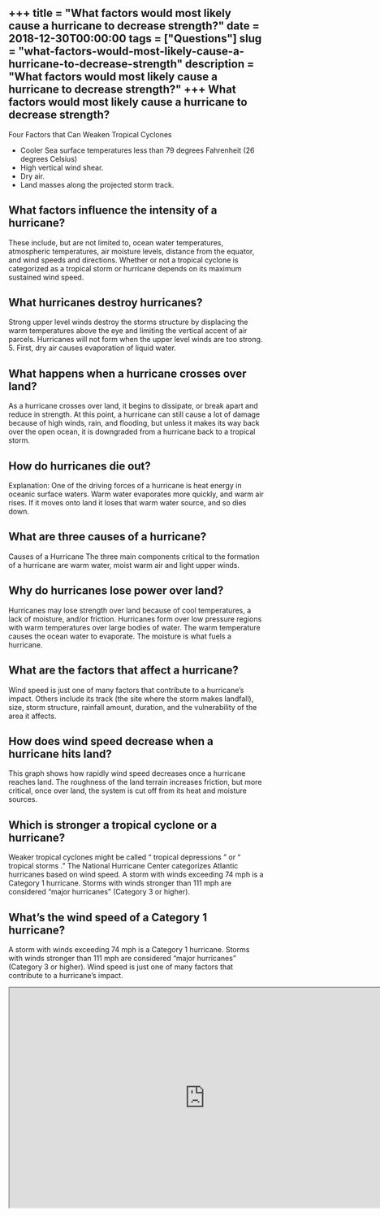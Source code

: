 +++
title = "What factors would most likely cause a hurricane to decrease strength?"
date = 2018-12-30T00:00:00
tags = ["Questions"]
slug = "what-factors-would-most-likely-cause-a-hurricane-to-decrease-strength"
description = "What factors would most likely cause a hurricane to decrease strength?"
+++
What factors would most likely cause a hurricane to decrease strength?
----------------------------------------------------------------------

Four Factors that Can Weaken Tropical Cyclones

- Cooler Sea surface temperatures less than 79 degrees Fahrenheit (26 degrees Celsius)
- High vertical wind shear.
- Dry air.
- Land masses along the projected storm track.

What factors influence the intensity of a hurricane?
----------------------------------------------------

These include, but are not limited to, ocean water temperatures, atmospheric temperatures, air moisture levels, distance from the equator, and wind speeds and directions. Whether or not a tropical cyclone is categorized as a tropical storm or hurricane depends on its maximum sustained wind speed.

What hurricanes destroy hurricanes?
-----------------------------------

Strong upper level winds destroy the storms structure by displacing the warm temperatures above the eye and limiting the vertical accent of air parcels. Hurricanes will not form when the upper level winds are too strong. 5. First, dry air causes evaporation of liquid water.

What happens when a hurricane crosses over land?
------------------------------------------------

As a hurricane crosses over land, it begins to dissipate, or break apart and reduce in strength. At this point, a hurricane can still cause a lot of damage because of high winds, rain, and flooding, but unless it makes its way back over the open ocean, it is downgraded from a hurricane back to a tropical storm.

How do hurricanes die out?
--------------------------

Explanation: One of the driving forces of a hurricane is heat energy in oceanic surface waters. Warm water evaporates more quickly, and warm air rises. If it moves onto land it loses that warm water source, and so dies down.

What are three causes of a hurricane?
-------------------------------------

Causes of a Hurricane The three main components critical to the formation of a hurricane are warm water, moist warm air and light upper winds.

Why do hurricanes lose power over land?
---------------------------------------

Hurricanes may lose strength over land because of cool temperatures, a lack of moisture, and/or friction. Hurricanes form over low pressure regions with warm temperatures over large bodies of water. The warm temperature causes the ocean water to evaporate. The moisture is what fuels a hurricane.

What are the factors that affect a hurricane?
---------------------------------------------

Wind speed is just one of many factors that contribute to a hurricane’s impact. Others include its track (the site where the storm makes landfall), size, storm structure, rainfall amount, duration, and the vulnerability of the area it affects.

How does wind speed decrease when a hurricane hits land?
--------------------------------------------------------

This graph shows how rapidly wind speed decreases once a hurricane reaches land. The roughness of the land terrain increases friction, but more critical, once over land, the system is cut off from its heat and moisture sources.

Which is stronger a tropical cyclone or a hurricane?
----------------------------------------------------

Weaker tropical cyclones might be called “ tropical depressions ” or “ tropical storms .” The National Hurricane Center categorizes Atlantic hurricanes based on wind speed. A storm with winds exceeding 74 mph is a Category 1 hurricane. Storms with winds stronger than 111 mph are considered “major hurricanes” (Category 3 or higher).

What’s the wind speed of a Category 1 hurricane?
------------------------------------------------

A storm with winds exceeding 74 mph is a Category 1 hurricane. Storms with winds stronger than 111 mph are considered “major hurricanes” (Category 3 or higher). Wind speed is just one of many factors that contribute to a hurricane’s impact.

<iframe allow="accelerometer; autoplay; clipboard-write; encrypted-media; gyroscope; picture-in-picture" allowfullscreen="" class="__youtube_prefs__  epyt-is-override  no-lazyload" data-no-lazy="1" data-origheight="433" data-origwidth="770" data-skipgform_ajax_framebjll="" height="433" id="_ytid_46031" loading="lazy" src="https://www.youtube.com/embed/q_T7L8rt1Ec?enablejsapi=1&autoplay=0&cc_load_policy=0&cc_lang_pref=&iv_load_policy=1&loop=0&modestbranding=0&rel=1&fs=1&playsinline=0&autohide=2&theme=dark&color=red&controls=1&" title="YouTube player" width="770"></iframe>